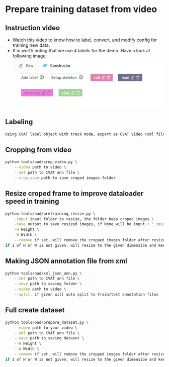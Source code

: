 # Prepare training dataset from video
## Instruction video
- Watch [this video](https://drive.google.com/file/d/1jm3JPmuhkjFzd5-oZxjd6MJ-tuAGC_y1/view?usp=sharing) to know how to label, convert, and modify config for training new data.
- It is worth noting that we use 4 labels for the demo. Have a look at following image:
![Create Label](../images/label.PNG)

## Labeling
```bash
Using CVAT label object with track mode, export as CVAT Video (xml file)
```
## Cropping from video
```bash
python tools/oad/crop_video.py \
    --video path to video \
    --xml path to CVAT ann file \
    --crop_save path to save croped images folder
```
## Resize croped frame to improve dataloader speed in training
```bash
python tools/oad/pretraining_resize.py \
    -input input folder to resize, the folder keep croped images \
    -save output to save resized images, if None will be input + "_resized" \
    -H Height \
    -W Width \
    --remove if set, will remove the cropped images folder after resize it
if 1 of H or W is not given, will resize to the given dimension and keep ratio
```
## Making JSON annotation file from xml
```bash
python tools/oad/xml_json_ann.py \
    --xml path to CVAT ann file \
    --save path to saving folder \
    --video path to video \
    --split, if given will auto split to train/test annotation files
```

## Full create dataset
```bash
python tools/oad/prepare_dataset.py \
    --video path to your video \
    --xml path to CVAT ann file \
    --save path to saving dataset \
    --H Height \
    --W Width \
    --remove if set, will remove the cropped images folder after resize it
if 1 of H or W is not given, will resize to the given dimension and keep ratio
```
